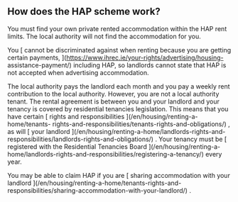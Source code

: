 ##  How does the HAP scheme work?

You must find your own private rented accommodation within the HAP rent
limits. The local authority will not find the accommodation for you.

You [ cannot be discriminated against when renting because you are getting
certain payments, ](https://www.ihrec.ie/your-rights/advertising/housing-
assistance-payment/) including HAP, so landlords cannot state that HAP is not
accepted when advertising accommodation.

The local authority pays the landlord each month and you pay a weekly rent
contribution to the local authority. However, you are not a local authority
tenant. The rental agreement is between you and your landlord and your tenancy
is covered by residential tenancies legislation. This means that you have
certain [ rights and responsibilities ](/en/housing/renting-a-home/tenants-
rights-and-responsibilities/tenants-rights-and-obligations/) , as will [ your
landlord ](/en/housing/renting-a-home/landlords-rights-and-
responsibilities/landlords-rights-and-obligations/) . Your tenancy must be [
registered with the Residential Tenancies Board ](/en/housing/renting-a-
home/landlords-rights-and-responsibilities/registering-a-tenancy/) every year.

You may be able to claim HAP if you are [ sharing accommodation with your
landlord ](/en/housing/renting-a-home/tenants-rights-and-
responsibilities/sharing-accommodation-with-your-landlord/) .
